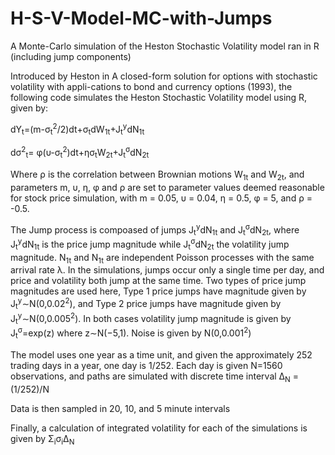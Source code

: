 # H-S-V-Model-MC-with-Jumps
A Monte-Carlo simulation of the Heston Stochastic Volatility model ran in R (including jump components)

Introduced by Heston in A closed-form solution for options with stochastic volatility with appli-cations to bond and currency options (1993), the following code simulates the Heston Stochastic Volatility model using R, given by:

 dY<sub>t</sub>=(m-&sigma;<sub>t</sub><sup>2</sup>/2)dt+&sigma;<sub>t</sub>dW<sub>1t</sub>+J<sub>t</sub><sup>y</sup>dN<sub>1t</sub>
 
 d&sigma;<sup>2</sup><sub>t</sub>= &phi;(&upsilon;-&sigma;<sub>t</sub><sup>2</sup>)dt+&eta;&sigma;<sub>t</sub>W<sub>2t</sub>+J<sub>t</sub><sup>&sigma;</sup>dN<sub>2t</sub>
 
Where &rho; is the correlation between Brownian motions W<sub>1t</sub> and W<sub>2t</sub>, and parameters m, &upsilon;, &eta;, &phi; and &rho; are set to parameter values deemed reasonable for stock price simulation, with m = 0.05, &upsilon; = 0.04, &eta; = 0.5, &phi; = 5, and &rho; = -0.5.  

The Jump process is compoased of  jumps J<sub>t</sub><sup>y</sup>dN<sub>1t</sub> and J<sub>t</sub><sup>&sigma;</sup>dN<sub>2t</sub>, where J<sub>t</sub><sup>y</sup>dN<sub>1t</sub> is the price jump magnitude while J<sub>t</sub><sup>&sigma;</sup>dN<sub>2t</sub> the volatility jump magnitude.
N<sub>1t</sub> and N<sub>1t</sub> are independent Poisson processes with the same arrival rate &lambda;. In the simulations, jumps occur only a single time per  day,  and  price  and  volatility  both  jump  at  the  same  time. Two types of price jump magnitudes are used here, Type 1 price  jumps have magnitude given by J<sub>t</sub><sup>y</sup>∼N(0,0.02<sup>2</sup>), and Type 2 price  jumps have magnitude given by J<sub>t</sub><sup>y</sup>∼N(0,0.005<sup>2</sup>). In both cases volatility jump magnitude is given by J<sub>t</sub><sup>&sigma;</sup>=exp(z) where z∼N(−5,1). Noise is given by N(0,0.001<sup>2</sup>)

The model uses one year as a time unit, and given the approximately 252 trading days in a year, one day is 1/252. Each day is given N=1560 observations, and paths are simulated with discrete time interval &Delta;<sub>N</sub> = (1/252)/N

Data is then sampled in 20, 10, and 5 minute intervals

Finally, a calculation of integrated volatility for each of the simulations is given by &Sigma;<sub>i</sub>&sigma;<sub>i</sub>&Delta;<sub>N</sub>
